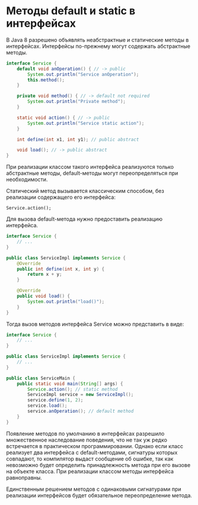 
# Методы default и static в интерфейсах

В Java 8 разрешено объявлять неабстрактные и статические методы в интерфейсах.
Интерфейсы по-прежнему могут содержать абстрактные методы.

```java
interface Service {
    default void anOperation() { // -> public
        System.out.println("Service anOperation");
        this.method();
    }

    private void method() { // -> default not required
        System.out.println("Private method");
    }

    static void action() { // -> public
        System.out.println("Service static action");
    }

    int define(int x1, int y1); // public abstract

    void load(); // -> public abstract
}
```

При реализации классом такого интерфейса реализуются только абстрактные методы,
default-методы могут переопределяться при необходимости.

Статический метод вызывается классическим способом, без реализации содержащего
его интерфейса:

    Service.action();

Для вызова default-метода нужно предоставить реализацию интерфейса.

```java
interface Service {
    // ...
}

public class ServiceImpl implements Service {
    @Override
    public int define(int x, int y) {
        return x + y;
    }

    @Override
    public void load() {
        System.out.println("load()");
    }
}
```

Тогда вызов методов интерфейса Service можно представить в виде:

```java
interface Service {
    // ...
}

public class ServiceImpl implements Service {
    // ...
}

public class ServiceMain {
    public static void main(String[] args) {
        Service.action(); // static method
        ServiceImpl service = new ServiceImpl();
        service.define(1, 2);
        service.load();
        service.anOperation(); // default method
    }
}
```

Появление методов по умолчанию в интерфейсах разрешило множественное
наследование поведения, что не так уж редко встречается в практическом
программировании.
Однако если класс реализует два интерфейса с default-методами, сигнатуры которых
совпадают, то компилятор выдаст сообщение об ошибке, так как невозможно будет
определить принадлежность метода при его вызове на объекте класса. При
реализации классом методы интерфейса равноправны.

Единственным решением методов с одинаковыми сигнатурами при реализации
интерфейсов будет обязательное переопределение метода.

